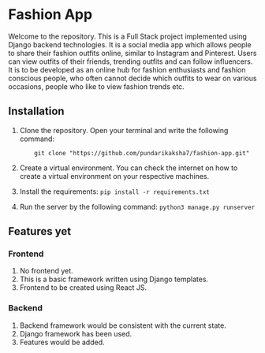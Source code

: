 # Fashion App

Welcome to the repository. This is a Full Stack project implemented using Django backend technologies. It is a social media app which allows people to share their fashion outfits online, similar to Instagram and Pinterest. Users can view outfits of their friends, trending outfits and can follow influencers. It is to be developed as an online hub for fashion enthusiasts and fashion conscious people, who often cannot decide which outfits to wear on various occasions, people who like to view fashion trends etc.

## Installation

1. Clone the repository.
   Open your terminal and write the following command:
   
           git clone "https://github.com/pundarikaksha7/fashion-app.git"
3. Create a virtual environment. You can check the internet on how to create a virtual environment on your respective machines.
4. Install the requirements:
          ```pip install -r requirements.txt```
6. Run the server by the following command:
       ```python3 manage.py runserver```

## Features yet

### Frontend
1. No frontend yet.
2. This is a basic framework written using Django templates.
3. Frontend to be created using React JS.

### Backend
1. Backend framework would be consistent with the current state.
2. Django framework has been used.
3. Features would be added.

